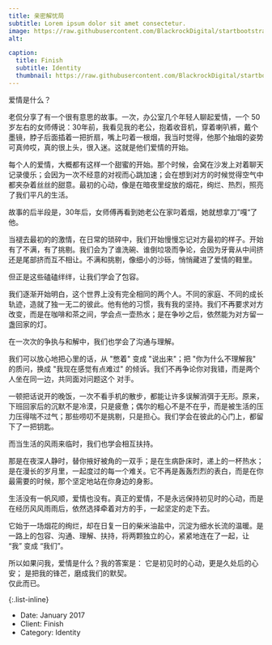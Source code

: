```yaml
---
title: 亲密解忧局
subtitle: Lorem ipsum dolor sit amet consectetur.
image: https://raw.githubusercontent.com/BlackrockDigital/startbootstrap-agency/master/src/assets/img/portfolio/03-full.jpg
alt: 

caption:
  title: Finish
  subtitle: Identity
  thumbnail: https://raw.githubusercontent.com/BlackrockDigital/startbootstrap-agency/master/src/assets/img/portfolio/03-thumbnail.jpg
---
```

爱情是什么？

老侃分享了有一个很有意思的故事。一次，办公室几个年轻人聊起爱情，一个 50 岁左右的女师傅说：30年前，我看见我的老公，抱着收音机，穿着喇叭裤，戴个墨镜，脖子后面插着一把折扇，嘴上叼着一根烟，我当时觉得，他那个抽烟的姿势可真帅哎，真的很上头，很入迷。这就是他们爱情的开始。

每个人的爱情，大概都有这样一个甜蜜的开始。那个时候，会窝在沙发上对着聊天记录傻乐；会因为一次不经意的对视而心跳加速；会在想到对方的时候觉得空气中都夹杂着丝丝的甜意。最初的心动，像是在暗夜里绽放的烟花，绚烂、热烈，照亮了我们平凡的生活。

故事的后半段是，30年后，女师傅再看到她老公在家叼着烟，她就想拿刀”嘎“了他。

当褪去最初的的激情，在日常的琐碎中，我们开始慢慢忘记对方最初的样子。开始有了不满，有了挑剔。我们会为了谁洗碗、谁倒垃圾而争论，会因为牙膏从中间挤还是尾部挤而互不相让。不满和挑剔，像细小的沙砾，悄悄藏进了爱情的鞋里。

但正是这些磕磕绊绊，让我们学会了包容。

我们逐渐开始明白，这个世界上没有完全相同的两个人。不同的家庭、不同的成长轨迹，造就了独一无二的彼此。他有他的习惯，我有我的坚持。我们不再要求对方改变，而是在咖啡和茶之间，学会点一壶热水；是在争吵之后，依然能为对方留一盏回家的灯。

在一次次的争执与和解中，我们也学会了沟通与理解。

我们可以放心地把心里的话，从 "憋着" 变成 "说出来"；把 "你为什么不理解我" 的质问，换成 "我现在感觉有点难过" 的倾诉。我们不再争论你对我错，而是两个人坐在同一边，共同面对问题这个 对手。

一顿把话说开的晚饭，一次不看手机的散步，都能让许多误解消弭于无形。原来，下班回家后的沉默不是冷漠，只是疲惫；偶尔的粗心不是不在乎，而是被生活的压力压得喘不过气；那些唠叨不是挑剔，只是担心。我们学会在彼此的心门上，都留下了一把钥匙。

而当生活的风雨来临时，我们也学会相互扶持。

那是在夜深人静时，替你掖好被角的一双手；是在生病卧床时，递上的一杯热水；是在漫长的岁月里，一起度过的每一个难关。它不再是轰轰烈烈的表白，而是在你最需要的时候，那个坚定地站在你身边的身影。

生活没有一帆风顺，爱情也没有。真正的爱情，不是永远保持初见时的心动，而是在经历风风雨雨后，依然选择牵着对方的手，一起坚定的走下去。

它始于一场烟花的绚烂，却在日复一日的柴米油盐中，沉淀为细水长流的温暖。是一路上的包容、沟通、理解、扶持，将两颗独立的心，紧紧地连在了一起，让 “我” 变成 “我们”。

所以如果问我，爱情是什么？我的答案是：
它是初见时的心动，更是久处后的心安；
是把我的锋芒，磨成我们的默契。  
仅此而已。

{:.list-inline}
- Date: January 2017
- Client: Finish
- Category: Identity

